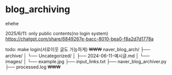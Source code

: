 # blog_archiving
ehehe

2025/6/11: only public contents(no login system) 
https://chatgpt.com/share/6849267e-bacc-8010-bea0-f8a2d7d1778a

todo: make login(서로이웃 글도 가능하게)
₩₩₩
naver_blog_arch/
├── archive/
│   └── Uncategorized/
│       ├── 2024-06-11-예시글.md
│       └── images/
│           └── example.jpg
├── input_links.txt
├── naver_blog_archiver.py
├── processed.log
₩₩₩
